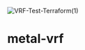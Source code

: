 ![VRF-Test-Terraform(1)](https://user-images.githubusercontent.com/46980377/167454812-379fd4d1-1651-4f92-8c7a-172ceecc9821.png)
# metal-vrf
